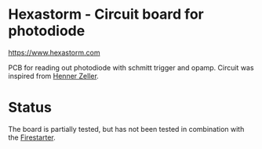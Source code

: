 Hexastorm - Circuit board for photodiode
========================================

https://www.hexastorm.com

PCB for reading out photodiode with schmitt trigger and opamp.
Circuit was inspired from [Henner Zeller](https://github/hzeller/ldgraphy/tree/master/pcb/cape).

# Status

The board is partially tested, but has not been tested in combination with the [Firestarter](https://github.com/hzeller/ldgraphy/tree/master/pcb/cape).

